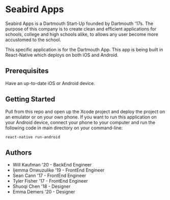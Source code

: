 # Seabird Apps

Seabird Apps is a Dartmouth Start-Up founded by Dartmouth '17s. The purpose of this company is to create clean and efficient applications for schools, college and high schools alike, to allows any user become more accustomed to the school.

This specific application is for the Dartmouth App. This app is being built in React-Native which deploys on both iOS and Android.

## Prerequisites
Have an up-to-date iOS or Android device.

## Getting Started
Pull from this repo and open up the Xcode project and deploy the project on an emulator or on your own phone. If you want to run this application on your Android device, connect your phone to your computer and run the following code in main directory on your command-line:

```
react-native run-android
```

## Authors

* Will Kaufman '20 - BackEnd Engineer
* Ijemma Onwuzulike '19 - FrontEnd Engineer
* Sean Cann '17 - FrontEnd Engineer
* Tyler Fisher '17 - FrontEnd Engineer
* Shuoqi Chen '18 - Designer
* Emma Demers '20 - Designer
